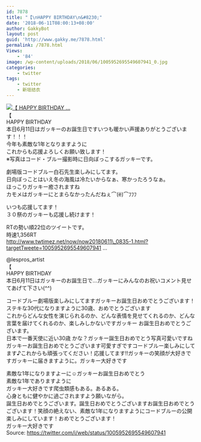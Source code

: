 ```yaml
---
id: 7878
title: "【\nHAPPY BIRTHDAY\n&#8230;"
date: '2018-06-11T08:00:13+08:00'
author: GakkyBot
layout: post
guid: 'http://www.gakky.me/7878.html'
permalink: /7878.html
Views:
    - '84'
image: /wp-content/uploads/2018/06/1005952695549607941_0.jpg
categories:
    - twitter
tags:
    - twitter
    - 新垣结衣
---
```


[![【
HAPPY BIRTHDAY
...](http://www.yui-aragaki.org/wp-content/uploads/2018/06/1005952695549607941_0.jpg)](http://www.yui-aragaki.org/wp-content/uploads/2018/06/1005952695549607941_0.jpg)  
【  
HAPPY BIRTHDAY  
本日6月11日はガッキーのお誕生日ですいつも暖かい声援ありがとうございます！！！  
今年も素敵な1年となりますように  
これからも応援よろしくお願い致します！  
※写真はコード・ブルー撮影時に日向ぼっこするガッキーです。

劇場版コードブルー白石先生楽しみにしてます。  
日向ぼっことはいえ冬の海風は冷たいからなぁ、寒かったろうなぁ。  
ほっこりガッキー癒されますね  
カモメはガッキーにとまらなかったんだねぇ⌒(ё)⌒ﾌﾌﾌ

いつも応援してます！  
３０祭のガッキーも応援し続けます！

RTの勢い順22位のツイートです。  
時速1,356RT  
http://www.twtimez.net/now/now20180611\_0835-1.html?targetTweete=1005952695549607941 …

@lespros\_artist  
【  
HAPPY BIRTHDAY  
本日6月11日はガッキーのお誕生日で…ガッキーにみんなのお祝いコメント見せてあげて下さい(^^)

コードブルー劇場版楽しみにしてますガッキーお誕生日おめでとうございます！ステキな30代になりますように30歳、おめでとうございます  
これからどんな女性を演じられるのか、どんな表情を見せてくれるのか、どんな言葉を届けてくれるのか、楽しみしかないですガッキー お誕生日おめでとうございます。  
日本で一番天使に近い30歳 かな？ガッキー誕生日おめでとう写真可愛いですねガッキーお誕生日おめでとうございます可愛すぎですコードブルー楽しみにしてます♪これからも頑張ってください！応援してます!!ガッキーの笑顔が大好きですガッキーに届きますように。ガッキー大好きです

素敵な1年になりますよーに☺︎ガッキーお誕生日おめでとう  
素敵な1年でありますように  
ガッキー大好きです爬虫類感もある。あるある。  
心身ともに健やかに過ごされますよう願いながら。  
誕生日おめでとうございます。誕生日おめでとうございますお誕生日おめでとうございます！笑顔の絶えない、素敵な1年になりますようにコードブルーの公開楽しみにしています！おめでとうございます！  
ガッキー大好きです  
Source: <https://twitter.com/i/web/status/1005952695549607941>